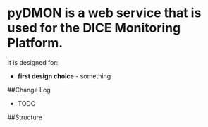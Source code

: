 # pyDMON is a web service that is used for the DICE Monitoring Platform.

It is designed for:
* **first design choice** - something


##Change Log
* TODO


##Structure
